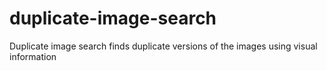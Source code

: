 duplicate-image-search
======================

Duplicate image search finds duplicate versions of the images using visual information
